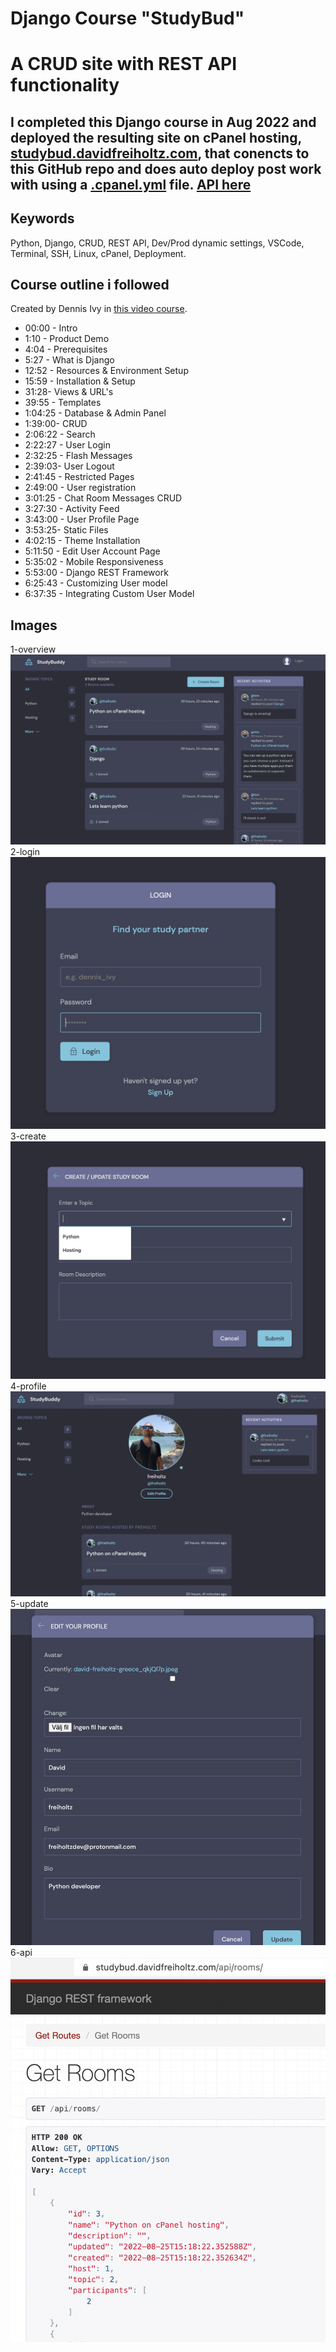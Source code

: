 # Django Course "StudyBud"

# A CRUD site with REST API functionality

## I completed this Django course in Aug 2022 and deployed the resulting site on cPanel hosting, [studybud.davidfreiholtz.com](https://studybud.davidfreiholtz.com), that conencts to this GitHub repo and does auto deploy post work with using a [.cpanel.yml](https://github.com/freiholtz/Django-Course-StudyBud/blob/main/.cpanel.yml) file. [API here](studybud.davidfreiholtz.com/api/)

## Keywords

Python, Django, CRUD, REST API, Dev/Prod dynamic settings, VSCode, Terminal, SSH, Linux, cPanel, Deployment.

## Course outline i followed

Created by Dennis Ivy in [this video course](https://www.youtube.com/watch?v=PtQiiknWUcI).

- 00:00 - Intro
- 1:10 - Product Demo
- 4:04 - Prerequisites
- 5:27 - What is Django
- 12:52 - Resources & Environment Setup
- 15:59 - Installation & Setup
- 31:28- Views & URL's
- 39:55 - Templates
- 1:04:25 - Database & Admin Panel
- 1:39:00- CRUD
- 2:06:22 - Search
- 2:22:27 - User Login
- 2:32:25 - Flash Messages
- 2:39:03- User Logout
- 2:41:45 - Restricted Pages
- 2:49:00 - User registration
- 3:01:25 - Chat Room Messages CRUD
- 3:27:30 - Activity Feed
- 3:43:00 - User Profile Page
- 3:53:25- Static Files
- 4:02:15 - Theme Installation
- 5:11:50 - Edit User Account Page
- 5:35:02 - Mobile Responsiveness
- 5:53:00 - Django REST Framework
- 6:25:43 - Customizing User model
- 6:37:35 - Integrating Custom User Model

## Images

1-overview
![1-overview](readme-media/1-overview.png)
2-login
![2-login](readme-media/2-login.png)
3-create
![3-create](readme-media/3-create.png)
4-profile
![4-profile](readme-media/4-profile.png)
5-update
![5-update](readme-media/5-update.png)
6-api
![6-api](readme-media/6-api.png)
